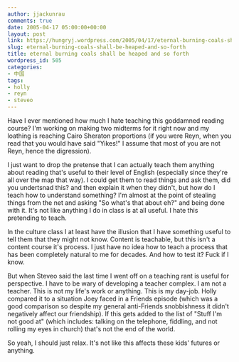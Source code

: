 ```yaml
---
author: jjackunrau
comments: true
date: 2005-04-17 05:00:00+00:00
layout: post
link: https://hungryj.wordpress.com/2005/04/17/eternal-burning-coals-shall-be-heaped-and-so-forth/
slug: eternal-burning-coals-shall-be-heaped-and-so-forth
title: eternal burning coals shall be heaped and so forth
wordpress_id: 505
categories:
- 中国
tags:
- holly
- reyn
- steveo
---
```


Have I ever mentioned how much I hate teaching this goddamned reading course?  I'm working on making two midterms for it right now and my loathing is reaching Cairo Sheraton proportions (if you were Reyn, when you read that you would have said "Yikes!" I assume that most of you are not Reyn, hence the digression).
  

  
I just want to drop the pretense that I can actually teach them anything about reading that's useful to their level of English (especially since they're all over the map that way).  I could get them to read things and ask them, did you undertsnad this? and then explain it when they didn't, but how do I teach how to understand something?  I'm almost at the point of stealing things from the net and asking "So what's that about eh?" and being done with it.  It's not like anything I do in class is at all useful.  I hate this pretending to teach.
  

  
In the culture class I at least have the illusion that I have something useful to tell them that they might not know.  Content is teachable, but this isn't a content course it's process.  I just have no idea how to teach a process that has been completely natural to me for decades.  And how to test it?  Fuck if I know.
  

  
But when Steveo said the last time I went off on a teaching rant is useful for perspective.  I have to be wary of developing a teacher complex.  I am not a teacher.  This is not my life's work or anything.  This is my day-job.  Holly compared it to a situation Joey faced in a Friends episode (which was a good comparison so despite my general anti-Friends snobbishness it didn't negatively affect our friendship).  If this gets added to the list of "Stuff I'm not good at" (which includes: talking on the telephone, fiddling, and not rolling my eyes in church) that's not the end of the world.
  

  
So yeah, I should just relax.  It's not like this affects these kids' futures or anything.
